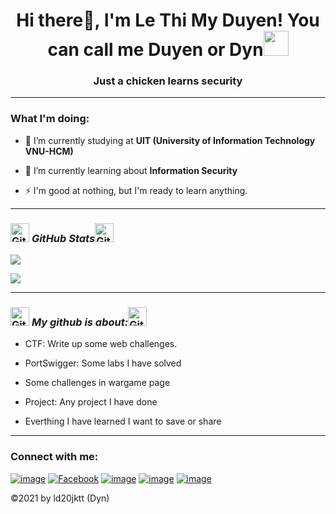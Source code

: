 <h1 align="center">Hi there👋, I'm Le Thi My Duyen! You can call me Duyen or Dyn<img height="40" src="https://emoji.gg/assets/emoji/7333-parrotdance.gif"></h1>
<h3 align="center">Just a chicken learns security</h3>

<hr>

<h3 align="left"><b>What I'm doing:</b></h3>

- 🔭 I’m currently studying at **UIT (University of Information Technology VNU-HCM)**

- 🌱 I’m currently learning about **Information Security**

- ⚡ I'm good at nothing, but I'm ready to learn anything.

<hr>

<h3 align="left">
 <img src="https://media.giphy.com/media/8UHRm5oY4k4FDxq5QG/giphy.gif" width="30px" alt="GitHub-Status"/>&nbsp;<i><b>GitHub Stats</b></i><img src="https://media.giphy.com/media/8UHRm5oY4k4FDxq5QG/giphy.gif" width="30px" alt="GitHub-Status"/></h3>


![](https://github-profile-summary-cards.vercel.app/api/cards/stats?username=ld20jktt&theme=vue)

![](https://github-profile-summary-cards.vercel.app/api/cards/profile-details?username=ld20jktt&theme=vue)
</hr>

<hr>

<h3 align="left">
 <img src="https://media.giphy.com/media/8UHRm5oY4k4FDxq5QG/giphy.gif" width="30px" alt="GitHub-Status"/>&nbsp;<i><b>My github is about:</b></i><img src="https://media.giphy.com/media/8UHRm5oY4k4FDxq5QG/giphy.gif" width="30px" alt="GitHub-Status"/></h3>
 
* CTF: Write up some web challenges.

* PortSwigger: Some labs I have solved

* Some challenges in wargame page

* Project: Any project I have done

* Everthing I have learned I want to save or share

</hr>

<hr>

<h3 align="left">Connect with me:</h3>
<div align="left">

[![image](https://img.shields.io/badge/Twitter-1DA1F2?style=for-the-badge&logo=twitter&logoColor=white)]()
[![Facebook](https://img.shields.io/badge/Facebook-%231877F2.svg?style=for-the-badge&logo=Facebook&logoColor=white)](https://www.facebook.com/duyen20102001)
[![image](https://img.shields.io/badge/Gmail-D14836?style=for-the-badge&logo=gmail&logoColor=white)](mailto:lemyduyen272829@gmail.com)
[![image](https://img.shields.io/badge/blogger-996699?style=for-the-badge&logo=blogger&logoColor=white)]()
[![image](https://img.shields.io/badge/Telegram-3399FF?style=for-the-badge&logo=Telegram&logoColor=white)]()
</div>

</hr>


<p> ©2021 by ld20jktt (Dyn) </p>
